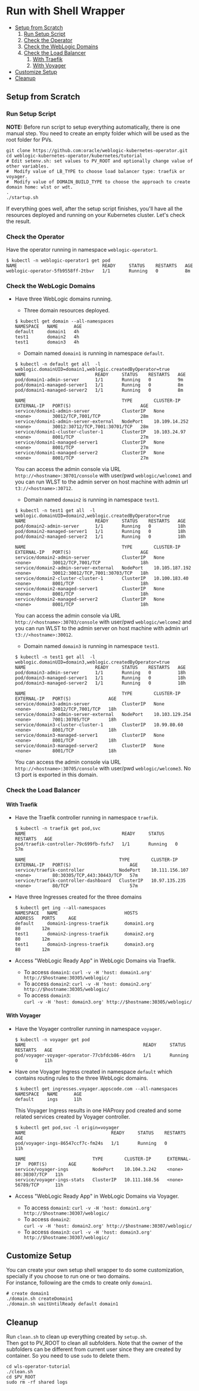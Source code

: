 # Run with Shell Wrapper

- [Setup from Scratch](#setup-from-scratch)
   1. [Run Setup Script](#run-setup-script)
   1. [Check the Operator](#check-the-operator)
   1. [Check the WebLogic Domains](#check-the-webLogic-domains)
   1. [Check the Load Balancer](#check-the-load-balancer)
      1. [With Traefik](#with-traefik)
      1. [With Voyager](#with-voyager)
- [Customize Setup](#customize-setup)
- [Cleanup](#cleanup)

## Setup from Scratch
### Run Setup Script
**NOTE:** Before run script to setup everything automatically, there is one manual step. You need to create an empty folder which will be used as the root folder for PVs. 

```
git clone https://github.com:oracle/weblogic-kubernetes-operator.git
cd weblogic-kubernetes-operator/kubernetes/tutorial
# Edit setenv.sh: set values to PV_ROOT and optionally change value of other variables.
#  Modify value of LB_TYPE to choose load balancer type: traefik or voyager.
#  Modify value of DOMAIN_BUILD_TYPE to choose the approach to create domain home: wlst or wdt.
.
./startup.sh
```

If everything goes well, after the setup script finishes, you'll have all the resources deployed and running on your Kubernetes cluster. Let's check the result.

### Check the Operator
Have the operator running in namespace `weblogic-operator1`.
  ```
  $ kubectl -n weblogic-operator1 get pod
  NAME                                READY     STATUS    RESTARTS   AGE
  weblogic-operator-5fb9558ff-2tbvr   1/1       Running   0          8m
  ```

### Check the WebLogic Domains
- Have three WebLogic domains running.
  - Three domain resources deployed.
  ```
  $ kubectl get domain --all-namespaces
  NAMESPACE   NAME      AGE
  default     domain1   4h
  test1       domain2   4h
  test1       domain3   4h
  ```
  
  - Domain named `domain1` is running in namespace `default`.
  ```
  $ kubectl -n default get all  -l weblogic.domainUID=domain1,weblogic.createdByOperator=true
  NAME                          READY     STATUS    RESTARTS   AGE
  pod/domain1-admin-server      1/1       Running   0          9m
  pod/domain1-managed-server1   1/1       Running   0          8m
  pod/domain1-managed-server2   1/1       Running   0          8m
  
  NAME                                    TYPE        CLUSTER-IP      EXTERNAL-IP   PORT(S)                          AGE
  service/domain1-admin-server            ClusterIP   None            <none>        30012/TCP,7001/TCP               28m
  service/domain1-admin-server-external   NodePort    10.109.14.252   <none>        30012:30712/TCP,7001:30701/TCP   28m
  service/domain1-cluster-cluster-1       ClusterIP   10.103.24.97    <none>        8001/TCP                         27m
  service/domain1-managed-server1         ClusterIP   None            <none>        8001/TCP                         27m
  service/domain1-managed-server2         ClusterIP   None            <none>        8001/TCP                         27m
  ```
  You can access the admin console via URL `http://<hostname>:30701/console` with user/pwd `weblogic/welcome1` and you can run WLST to the admin server on host machine with admin url `t3://<hostname>:30712`.
  
  - Domain named `domain2` is running in namespace `test1`.
  ```
  $ kubectl -n test1 get all  -l weblogic.domainUID=domain2,weblogic.createdByOperator=true
  NAME                          READY     STATUS    RESTARTS   AGE
  pod/domain2-admin-server      1/1       Running   0          18h
  pod/domain2-managed-server1   1/1       Running   0          18h
  pod/domain2-managed-server2   1/1       Running   0          18h

  NAME                                    TYPE        CLUSTER-IP       EXTERNAL-IP   PORT(S)                          AGE
  service/domain2-admin-server            ClusterIP   None             <none>        30012/TCP,7001/TCP               18h
  service/domain2-admin-server-external   NodePort    10.105.187.192   <none>        30012:30012/TCP,7001:30703/TCP   18h
  service/domain2-cluster-cluster-1       ClusterIP   10.100.183.40    <none>        8001/TCP                         18h
  service/domain2-managed-server1         ClusterIP   None             <none>        8001/TCP                         18h
  service/domain2-managed-server2         ClusterIP   None             <none>        8001/TCP                         18h
  ```
  You can access the admin console via URL `http://<hostname>:30703/console` with user/pwd `weblogic/welcome2` and you can run WLST to the admin server on host machine with admin url `t3://<hostname>:30012`.
  
  - Domain named `domain3` is running in namespace `test1`.
  ```
  $ kubectl -n test1 get all  -l weblogic.domainUID=domain3,weblogic.createdByOperator=true
  NAME                          READY     STATUS    RESTARTS   AGE
  pod/domain3-admin-server      1/1       Running   0          18h
  pod/domain3-managed-server1   1/1       Running   0          18h
  pod/domain3-managed-server2   1/1       Running   0          18h

  NAME                                    TYPE        CLUSTER-IP       EXTERNAL-IP   PORT(S)              AGE
  service/domain3-admin-server            ClusterIP   None             <none>        30012/TCP,7001/TCP   18h
  service/domain3-admin-server-external   NodePort    10.103.129.254   <none>        7001:30705/TCP       18h
  service/domain3-cluster-cluster-1       ClusterIP   10.99.80.60      <none>        8001/TCP             18h
  service/domain3-managed-server1         ClusterIP   None             <none>        8001/TCP             18h
  service/domain3-managed-server2         ClusterIP   None             <none>        8001/TCP             18h
  ```
  You can access the admin console via URL `http://<hostname>:30705/console` with user/pwd `weblogic/welcome3`. No t3 port is exported in this domain.
  
### Check the Load Balancer
#### With Traefik
- Have the Traefik controller running in namespace `traefik`.
  ```
  $ kubectl -n traefik get pod,svc
  NAME                                    READY     STATUS    RESTARTS   AGE
  pod/traefik-controller-79c699fb-fsfx7   1/1       Running   0          57m

  NAME                                   TYPE        CLUSTER-IP       EXTERNAL-IP   PORT(S)                      AGE
  service/traefik-controller             NodePort    10.111.156.107   <none>        80:30305/TCP,443:30443/TCP   57m
  service/traefik-controller-dashboard   ClusterIP   10.97.135.235    <none>        80/TCP                       57m
  ```
  
- Have three Ingresses created for the three domains
  ```
  $ kubectl get ing --all-namespaces
  NAMESPACE   NAME                         HOSTS                 ADDRESS   PORTS     AGE
  default     domain1-ingress-traefik      domain1.org                     80        12m
  test1       domain2-ingress-traefik      domain2.org                     80        12m
  test1       domain3-ingress-traefik      domain3.org                     80        12m
  ```
- Access "WebLogic Ready App" in WebLogic Domains via Traefik.
  - To access `domain1`: 
  `curl -v -H 'host: domain1.org' http://$hostname:30305/weblogic/`
  - To access `domain2`: 
  `curl -v -H 'host: domain2.org' http://$hostname:30305/weblogic/`
  - To access `domain3`:   
  `curl -v -H 'host: domain3.org' http://$hostname:30305/weblogic/`

#### With Voyager
- Have the Voyager controller running in namespace `voyager`.
  ```
  $ kubectl -n voyager get pod
  NAME                                            READY     STATUS    RESTARTS   AGE
  pod/voyager-voyager-operator-77cbfdcb86-46drn   1/1       Running   0          11h
  ```
  
- Have one Voyager Ingress created in namespace `default` which contains routing rules to the three WebLogic domains.
  ```
  $ kubectl get ingresses.voyager.appscode.com --all-namespaces
  NAMESPACE   NAME      AGE
  default     ings      11h
  ```
  This Voyager Ingress results in one HAProxy pod created and some related services created by Voyager controller.
  ```
  $ kubectl get pod,svc -l origin=voyager
  NAME                                READY     STATUS    RESTARTS   AGE
  pod/voyager-ings-86547ccf7c-fm24s   1/1       Running   0          11h

  NAME                         TYPE        CLUSTER-IP      EXTERNAL-IP   PORT(S)        AGE
  service/voyager-ings         NodePort    10.104.3.242    <none>        80:30307/TCP   11h
  service/voyager-ings-stats   ClusterIP   10.111.168.56   <none>        56789/TCP      11h
  ```
  
- Access "WebLogic Ready App" in WebLogic Domains via Voyager.
  - To access `domain1`:
  `curl -v -H 'host: domain1.org' http://$hostname:30307/weblogic/`
  - To access `domain2`:  
  `curl -v -H 'host: domain2.org' http://$hostname:30307/weblogic/`
  - To access `domain3`: 
  `curl -v -H 'host: domain3.org' http://$hostname:30307/weblogic/`

## Customize Setup
You can create your own setup shell wrapper to do some customization, specially if you choose to run one or two domains.  
For instance, following are the cmds to create only `domain1`.
```
# create domain1
./domain.sh createDomain1
./domain.sh waitUntilReady default domain1
```

## Cleanup
Run `clean.sh` to clean up everything created by `setup.sh`.  
Then got to PV_ROOT to clean all subfolders. Note that the owner of the subfolders can be different from current user since they are created by container. So you need to use `sudo` to delete them.
```
cd wls-operator-tutorial
./clean.sh
cd $PV_ROOT
sudo rm -rf shared logs
```

